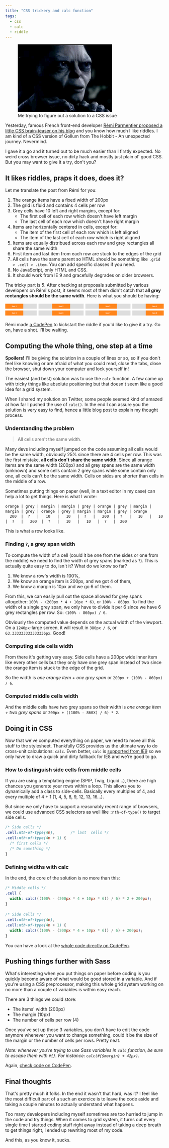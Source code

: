 ```yaml
---
title: "CSS trickery and calc function"
tags:
  - css
  - calc
  - riddle
---
```


<figure class="figure">
<img src="/assets/images/calc-css-riddle/gollum-riddle.gif" alt="">
<figcaption>Me trying to figure out a solution to a CSS issue</figcaption>
</figure>

Yesterday, famous French front-end developer [Rémi Parmentier proposed a little CSS brain-teaser on his blog](https://www.hteumeuleu.fr/un-casse-tete-en-integration-a-base-de-grille/) and you know how much I like riddles. I am kind of a CSS version of Gollum from The Hobbit - An unexpected journey. Nevermind.

I gave it a go and it turned out to be much easier than I firstly expected. No weird cross browser issue, no dirty hack and mostly just plain ol' good CSS. But you may want to give it a try, don't you?

## It likes riddles, praps it does, does it?

Let me translate the post from Rémi for you:

1. The orange items have a fixed width of 200px
2. The grid is fluid and contains 4 cells per row
3. Grey cells have 10 left and right margins, except for:
   * The first cell of each row which doesn't have left margin
   * The last cell of each row which doesn't have right margin
4. Items are horizontally centered in cells, except for:
   * The item of the first cell of each row which is left aligned
   * The item of the last cell of each row which is right aligned
5. Items are equally distribued across each row and grey rectangles all share the same width
6. First item and last item from each row are stuck to the edges of the grid
7. All cells have the same parent so HTML should be something like `.grid > .cell > .item`. You can add specific classes if you need.
8. No JavaScript, only HTML and CSS.
9. It should work from IE 9 and gracefully degrades on older browsers.

The tricky part is _5_. After checking at proposals submitted by various developers on Rémi's post, it seems most of them didn't catch that **all grey rectangles should be the same width**. Here is what you should be having:

![The grid we want to create](/assets/images/calc-css-riddle/css-grid.gif)

Rémi made [a CodePen](https://codepen.io/hteumeuleu/pen/zLiGw) to kickstart the riddle if you'd like to give it a try. Go on, have a shot. I'll be waiting.

## Computing the whole thing, one step at a time

**Spoilers!** I'll be giving the solution in a couple of lines or so, so if you don't feel like knowing or are afraid of what you could read, close the tabs, close the browser, shut down your computer and lock yourself in!

The easiest (and best) solution was to use the `calc` function. A few came up with tricky things like absolute positioning but that doesn't seem like a good idea for a grid system.

When I shared my solution on Twitter, some people seemed kind of amazed at how far I pushed the use of `calc()`. In the end I can assure you the solution is very easy to find, hence a little blog post to explain my thought process.

### Understanding the problem

> All cells aren't the same width.

Many devs including myself jumped on the code assuming all cells would be the same width, obviously 25% since there are 4 cells per row. This was the first mistake, **all cells don't share the same width**. Since all orange items are the same width (200px) and all grey spans are the same width (unknown) and some cells contain 2 grey spans while some contain only one, all cells can't be the same width. Cells on sides are shorter than cells in the middle of a row.

Sometimes putting things on paper (well, in a text editor in my case) can help a lot to get things. Here is what I wrote:

    orange | grey | margin | margin | grey | orange | grey | margin | margin | grey | orange | grey | margin | margin | grey | orange
      200  |  ?   |   10   |   10   |  ?   |   200  |  ?   |   10   |   10   |  ?   |   200  |  ?   |   10   |   10   |  ?   |  200

This is what a row looks like.

### Finding `?`, a grey span width

To compute the width of a cell (could it be one from the sides or one from the middle) we need to find the width of grey spans (marked as `?`). This is actually quite easy to do, isn't it? What do we know so far?

1. We know a row's width is 100%,
2. We know an orange item is 200px, and we got 4 of them,
3. We know a margin is 10px and we go 6 of them.

From this, we can easily pull out the space allowed for grey spans altogether: `100% - (200px * 4 + 10px * 6)`, or `100% - 860px`. To find the width of a single grey span, we only have to divide it per 6 since we have 6 grey rectangles per row. So: `(100% - 860px) / 6`.

Obviously the computed value depends on the actual width of the viewport. On a `1240px`-large screen, it will result in `380px / 6`, or `63.333333333333336px`. Good!

### Computing side cells width

From there it's getting very easy. Side cells have a 200px wide inner item like every other cells but they only have one grey span instead of two since the orange item is stuck to the edge of the grid.

So the width is _one orange item + one grey span_ or `200px + (100% - 860px) / 6`.

### Computed middle cells width

And the middle cells have two grey spans so their width is _one orange item + two grey spans_ or `200px + ((100% - 860X) / 6) * 2`.

## Doing it in CSS

Now that we've computed everything on paper, we need to move all this stuff to the stylesheet. Thankfully CSS provides us the ultimate way to do cross-unit calculations: `calc`. Even better, `calc` is [supported from IE9](https://caniuse.com/#search=calc) so we only have to draw a quick and dirty fallback for IE8 and we're good to go.

### How to distinguish side cells from middle cells

If you are using a templating engine (SPIP, Twig, Liquid…), there are high chances you generate your rows within a loop. This allows you to dynamically add a class to side-cells. Basically every multiples of 4, and every multiple of 4 + 1 (1, 4, 5, 8, 9, 12, 13, 16…).

But since we only have to support a reasonably recent range of browsers, we could use advanced CSS selectors as well like `:nth-of-type()` to target side cells.

```scss
/* Side cells */
.cell:nth-of-type(4n),       /* last  cells */
.cell:nth-of-type(4n + 1) {
  /* first cells */
  /* Do something */
}
```

### Defining widths with calc

In the end, the core of the solution is no more than this:

```scss
/* Middle cells */
.cell {
  width: calc(((100% - (200px * 4 + 10px * 6)) / 6) * 2 + 200px);
}

/* Side cells */
.cell:nth-of-type(4n),
.cell:nth-of-type(4n + 1) {
  width: calc(((100% - (200px * 4 + 10px * 6)) / 6) + 200px);
}
```

You can have a look at the [whole code directly on CodePen](https://codepen.io/HugoGiraudel/pen/tivIj).

## Pushing things further with Sass

What's interesting when you put things on paper before coding is you quickly become aware of what would be good stored in a variable. And if you're using a CSS preprocessor, making this whole grid system working on no more than a couple of variables is within easy reach.

There are 3 things we could store:

* The items' width (200px)
* The margin (10px)
* The number of cells per row (4)

Once you've set up those 3 variables, you don't have to edit the code anymore whenever you want to change something, could it be the size of the margin or the number of cells per rows. Pretty neat.

_Note: whenever you're trying to use Sass variables in `calc` function, be sure to escape them with `#{}`. For instance: `calc(#{$margin} + 42px)`._

Again, [check code on CodePen](https://codepen.io/HugoGiraudel/pen/zFJvn).

## Final thoughts

That's pretty much it folks. In the end it wasn't that hard, was it? I feel like the most difficult part of a such an exercice is to leave the code aside and taking a couple minutes to actually understand what happens.

Too many developers including myself sometimes are too hurried to jump in the code and try things. When it comes to grid system, it turns out every single time I started coding stuff right away instead of taking a deep breath to get things right, I ended up rewriting most of my code.

And this, as you know it, sucks.
